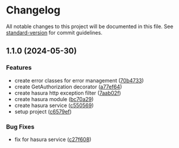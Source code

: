 # Changelog

All notable changes to this project will be documented in this file. See [standard-version](https://github.com/conventional-changelog/standard-version) for commit guidelines.

## 1.1.0 (2024-05-30)


### Features

* create error classes for error management ([70b4733](https://github.com/BrewInteractive/nestjs-hasura-module/commit/70b4733994413e67ce44017bb6911275e9246824))
* create GetAuthorization decorator ([a77ef64](https://github.com/BrewInteractive/nestjs-hasura-module/commit/a77ef64eb8718e61c2dde2ad682f37f5be8b8ba7))
* create hasura http exception filter ([7aab02f](https://github.com/BrewInteractive/nestjs-hasura-module/commit/7aab02f6d7bf6ffb04c7e262003867f805802882))
* create hasura module ([bc70a29](https://github.com/BrewInteractive/nestjs-hasura-module/commit/bc70a290b51be3e4725a1ec842992afeef91cb3a))
* create hasura service ([c550569](https://github.com/BrewInteractive/nestjs-hasura-module/commit/c55056957538a7f44c1daa9b884f6b2866346bc0))
* setup project ([c6579ef](https://github.com/BrewInteractive/nestjs-hasura-module/commit/c6579ef0d71b6cfcf15d79e543e7ae8dc91b70d6))


### Bug Fixes

* fix for hasura service ([c27f608](https://github.com/BrewInteractive/nestjs-hasura-module/commit/c27f608499e0ccb26dee6a1329893d4b0c8a9ffe))
